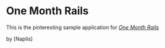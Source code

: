 # One Month Rails

This is the pinteresting sample application for [*One Month Rails*](http://onemonthrails.com)

by [Naplis]